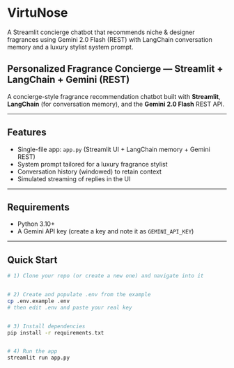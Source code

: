 # VirtuNose
A Streamlit concierge chatbot that recommends niche &amp; designer fragrances using Gemini 2.0 Flash (REST) with LangChain conversation memory and a luxury stylist system prompt.
## Personalized Fragrance Concierge — Streamlit + LangChain + Gemini (REST)

A concierge-style fragrance recommendation chatbot built with **Streamlit**, **LangChain** (for conversation memory), and the **Gemini 2.0 Flash** REST API.

---


## Features
- Single-file app: `app.py` (Streamlit UI + LangChain memory + Gemini REST)
- System prompt tailored for a luxury fragrance stylist
- Conversation history (windowed) to retain context
- Simulated streaming of replies in the UI


---


## Requirements
- Python 3.10+
- A Gemini API key (create a key and note it as `GEMINI_API_KEY`)


---


## Quick Start


```bash
# 1) Clone your repo (or create a new one) and navigate into it


# 2) Create and populate .env from the example
cp .env.example .env
# then edit .env and paste your real key


# 3) Install dependencies
pip install -r requirements.txt


# 4) Run the app
streamlit run app.py
